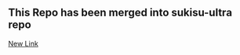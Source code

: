 ## This Repo has been merged into sukisu-ultra repo 
[New Link](https://github.com/SukiSU-Ultra/SukiSU-Ultra/tree/main/Website)
